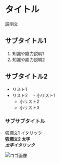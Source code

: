 # タイトル
説明文

## サブタイトル1
1. 知識や能力説明1
2. 知識や能力説明2

## サブタイトル2
- リスト1
- リスト2
　- 小リスト1
    - 小リスト2
    - 小リスト3

### サブサブタイトル
強調文1 イタリック  
**強調文2 太字**  
***太字イタリック***  

![ロゴ画像](image.jpg)
